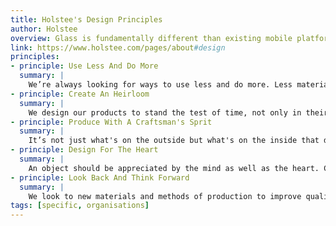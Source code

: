 ```yaml
---
title: Holstee's Design Principles
author: Holstee
overview: Glass is fundamentally different than existing mobile platforms in both design and use. Follow these principles when building Glassware to give users the best experience.
link: https://www.holstee.com/pages/about#design
principles:
- principle: Use Less And Do More
  summary: |
    We’re always looking for ways to use less and do more. Less material and fewer cuts with more ways to use it, more ways to share it, and more ways to repurpose or recycle it.
- principle: Create An Heirloom
  summary: |
    We design our products to stand the test of time, not only in their material life but in their aesthetic as well. Objects you can be proud to pass down, and those that equally excite future generations.
- principle: Produce With A Craftsman's Sprit
  summary: |
    It’s not just what's on the outside but what's on the inside that defines an object. Clean bindings, neat stitches, and elegant backs show the depth of craft in an object.
- principle: Design For The Heart
  summary: |
    An object should be appreciated by the mind as well as the heart. Charm and character makes it unique when compared to the same functional object. It’s what makes you pause and smile.
- principle: Look Back And Think Forward
  summary: |
    We look to new materials and methods of production to improve quality while reducing our impact. Looking back and thinking forward - learning from the longest lasting ecosystem: our planet.
tags: [specific, organisations]
---
```

